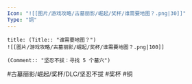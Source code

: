 ```yaml
---
Icon: "![[图片/游戏攻略/古墓丽影/崛起/奖杯/谁需要地图？.png|30]]"
Type: "铜"
---
```

```ad-common-bronze-trophy
title: (Title:: "谁需要地图？")
![[图片/游戏攻略/古墓丽影/崛起/奖杯/谁需要地图？.png|100]]

(Comment:: "坚忍不拔：寻找 5 个墓穴")
```

#古墓丽影/崛起/奖杯/DLC/坚忍不拔 #奖杯 #铜
